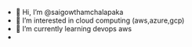 - 👋 Hi, I’m @saigowthamchalapaka
- 👀 I’m interested in cloud computing (aws,azure,gcp)
- 🌱 I’m currently learning devops aws
- 
<!---
saigowthamchalapaka/saigowthamchalapaka is a ✨ special ✨ repository because its `README.md` (this file) appears on your GitHub profile.
You can click the Preview link to take a look at your changes.
--->
